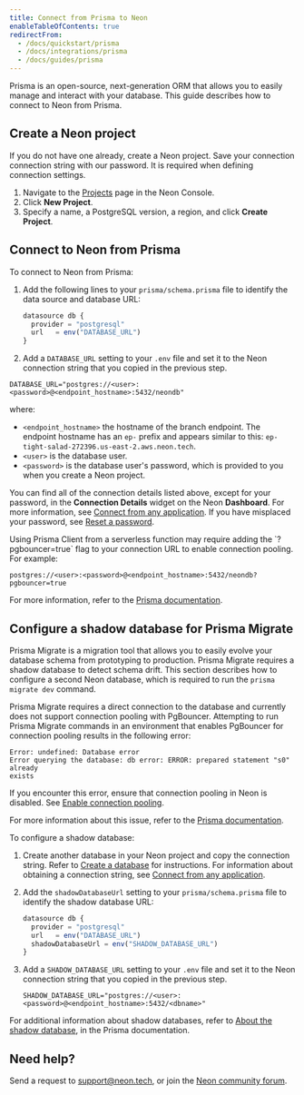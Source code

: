 ```yaml
---
title: Connect from Prisma to Neon
enableTableOfContents: true
redirectFrom:
  - /docs/quickstart/prisma
  - /docs/integrations/prisma
  - /docs/guides/prisma
---
```


Prisma is an open-source, next-generation ORM that allows you to easily manage and interact with your database. This guide describes how to connect to Neon from Prisma.

## Create a Neon project

If you do not have one already, create a Neon project. Save your connection connection string with our password. It is required when defining connection settings.

1. Navigate to the [Projects](https://console.neon.tech/app/projects) page in the Neon Console.
2. Click **New Project**.
3. Specify a name, a PostgreSQL version, a region, and click **Create Project**.

## Connect to Neon from Prisma

To connect to Neon from Prisma:

1. Add the following lines to your `prisma/schema.prisma` file to identify the data source and database URL:

   ```typescript
   datasource db {
     provider = "postgresql"
     url   = env("DATABASE_URL")
   }
   ```

2. Add a `DATABASE_URL` setting to your `.env` file and set it to the Neon connection string that you copied in the previous step.

  ```shell
  DATABASE_URL="postgres://<user>:<password>@<endpoint_hostname>:5432/neondb"
  ```

where:

- `<endpoint_hostname>` the hostname of the branch endpoint. The endpoint hostname has an `ep-` prefix and appears similar to this: `ep-tight-salad-272396.us-east-2.aws.neon.tech`.
- `<user>` is the database user.
- `<password>` is the database user's password, which is provided to you when you create a Neon project.

You can find all of the connection details listed above, except for your password,  in the **Connection Details** widget on the Neon **Dashboard**. For more information, see [Connect from any application](../../connect/connect-from-any-app). If you have misplaced your password, see [Reset a password](../../manage/users/#reset-a-password).

<Admonition type="note">
Using Prisma Client from a serverless function may require adding the `?pgbouncer=true` flag to your connection URL to enable connection pooling. For example:

```text
postgres://<user>:<password>@<endpoint_hostname>:5432/neondb?pgbouncer=true
```

For more information, refer to the [Prisma documentation](https://www.prisma.io/docs/guides/performance-and-optimization/connection-management/configure-pg-bouncer#add-pgbouncer-to-the-connection-url).
</Admonition>

## Configure a shadow database for Prisma Migrate

Prisma Migrate is a migration tool that allows you to easily evolve your database schema from prototyping to production. Prisma Migrate requires a shadow database to detect schema drift. This section describes how to configure a second Neon database, which is required to run the `prisma migrate dev` command.

<Admonition type="note">
Prisma Migrate requires a direct connection to the database and currently does not support connection pooling with PgBouncer. Attempting to run Prisma Migrate commands in an environment that enables PgBouncer for connection pooling results in the following error:

```text
Error: undefined: Database error
Error querying the database: db error: ERROR: prepared statement "s0" already 
exists
```

If you encounter this error, ensure that connection pooling in Neon is disabled. See [Enable connection pooling](../../connect/connection-pooling/#enable-connection-pooling).

For more information about this issue, refer to the [Prisma documentation](https://www.prisma.io/docs/guides/performance-and-optimization/connection-management/configure-pg-bouncer#add-pgbouncer-to-the-connection-url).
</Admonition>

To configure a shadow database:

1. Create another database in your Neon project and copy the connection string. Refer to [Create a database](../../manage/databases/#create-a-database) for instructions. For information about obtaining a connection string, see [Connect from any application](../../connect/connect-from-any-app/).

1. Add the `shadowDatabaseUrl` setting to your `prisma/schema.prisma` file to identify the shadow database URL:

   ```typescript
   datasource db {
     provider = "postgresql"
     url   = env("DATABASE_URL")
     shadowDatabaseUrl = env("SHADOW_DATABASE_URL")
   }
   ```

1. Add a `SHADOW_DATABASE_URL` setting to your `.env` file and set it to the Neon connection string that you copied in the previous step.

   ```shell
   SHADOW_DATABASE_URL="postgres://<user>:<password>@<endpoint_hostname>:5432/<dbname>"
   ```

For additional information about shadow databases, refer to [About the shadow database](https://www.prisma.io/docs/concepts/components/prisma-migrate/shadow-database), in the Prisma documentation.

## Need help?

Send a request to [support@neon.tech](mailto:support@neon.tech), or join the [Neon community forum](https://community.neon.tech/).
